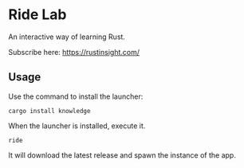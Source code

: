 # Ride Lab

An interactive way of learning Rust.

Subscribe here: https://rustinsight.com/

## Usage

Use the command to install the launcher:

```
cargo install knowledge
```

When the launcher is installed, execute it.

```
ride
```

It will download the latest release and spawn the instance of the app.
